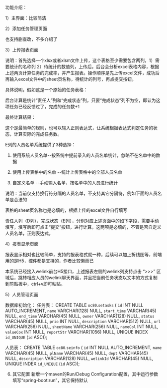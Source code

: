 功能介绍：

 

1）主界面：比较简洁

 



 

2）添加任务管理页面

也支持删查改，不多介绍了



 

3）上传报表页面

说明：首先选择一个xlsx或者xlsm文件上传，这个表格至少需要包含两列，1）需要统计的名称列 2）待统计的数值列，上传后，后台会分析excel表格内容，根据上述两页计算任务的完成率，并产生报表。操作顺序是先上传excel文件，成功后再输入excel文件中的sheet页名称，待统计的列号，再点提交按钮。



 

具体说明，假如这是一个原始的任务表格：



后台计算是统计“责任人”列和“完成状态”列，只要“完成状态”列不为空，即认为这项任务已经反馈过了，完成的任务数+1

 

最终计算结果：



 

这个是最简单的规则，也可以输入正则表达式，让系统根据表达式判定任务的状态，计算实际的完成任务数。

 

 

E列的人员名单系统提供了3种选择：



1. 使用系统人员名单--按系统中提前录入的人员名单统计，忽略不在名单中的数据

2. 使用上传表格中的名单 --统计上传表格中的全部人员名单

3. 自定义名单   --手动输入名单，按名单中的人员进行统计

 

说明：当前仅支持换行符分隔的人员名单，不支持其它分隔符，例如下面的人员名单是合法的



 

 

 

 

 

表格的sheet页名称也是必填的，根据上传的excel文件自行填写



 

责任人列（D列），完成状态（E列），分别对应上述页面中的如下字段，需要手动填写，填写后即可点击“提交”按钮，进行计算。这两项是必填的，不管是否自定义人员名单，正则表达式。



 

4）报表显示页面

报表显示相对也比较简单，支持的报表格式就一种，后续可以加上折线图等，前端用的是H5，控件都是支持的，作者比较懒而已



 

本系统已经接入welink前台H5接口，上述报表左侧的welink列支持点击 “>>>” 区域后，跳转相应人员的welink聊天界面，并且把当前任务状态以文本的方式复制到剪贴板中，ctrl+v即可粘贴。

 

 

5）人员管理页面



 
数据库初始化：
任务表：
CREATE TABLE `oc80`.`setasks` (
  `id` INT NULL AUTO_INCREMENT,
  `name` VARCHAR(128) NULL,
  `start_time` VARCHAR(45) NULL,
  `end_time` VARCHAR(45) NULL,
  `owner` VARCHAR(128) NULL,
  `status` VARCHAR(45) NULL,
  `prio` INT NULL,
  `description` VARCHAR(512) NULL,
  `url` VARCHAR(256) NULL,
  `sheetName` VARCHAR(256) NULL,
  `nameCol` INT NULL,
  `valueCox` INT NULL,
  `reportStr` VARCHAR(1056) NULL,
  UNIQUE INDEX `id_UNIQUE` (`id` ASC));

人员表：
CREATE TABLE `oc80`.`seinfo` (
  `id` INT NULL AUTO_INCREMENT,
  `name` VARCHAR(45) NULL,
  `plName` VARCHAR(45) NULL,
  `dept` VARCHAR(45) NULL,
  `description` VARCHAR(128) NULL,
  `welinkId` VARCHAR(45) NULL,
  UNIQUE INDEX `id_UNIQUE` (`id` ASC));
  
  
  
 6) 其它配置
 新增一个maven的Run/Debug Configuration配置，其中运行参数填写“spring-boot:run”，其它保持默认
 
